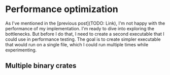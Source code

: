 # Performance optimization

As I've mentioned in the [previous post](TODO: Link), I'm not happy with the performance of my implementation. I'm ready to dive into exploring the bottlenecks. But before I do that, I need to create a second executable that I could use in performance testing. The goal is to create simpler executable that would run on a single file, which I could run multiple times while experimenting.

## Multiple binary crates
